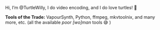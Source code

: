 Hi, I’m @TurtleWilly, I do video encoding, and I do love turtles! 🐢 

**Tools of the Trade:** VapourSynth, Python, ffmpeg, mkvtoolnix, and many more, etc. (all the available *poor [wo]man* tools 😅 )

<!---
TurtleWilly/TurtleWilly is a ✨ special ✨ repository because its `README.md` (this file) appears on your GitHub profile.
You can click the Preview link to take a look at your changes.
--->
